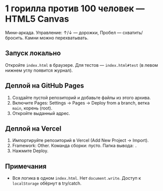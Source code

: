 # 1 горилла против 100 человек — HTML5 Canvas

Мини-аркада. Управление: ↑/↓ — дорожки, Пробел — схватить/бросить. Камни можно перехватывать.

## Запуск локально
Откройте `index.html` в браузере. Для тестов — `index.html#test` (в левом нижнем углу появится журнал).

## Деплой на GitHub Pages
1. Создайте пустой репозиторий и добавьте файлы из этого архива.
2. Включите Pages: Settings → Pages → Deploy from a branch, ветка `main`, корень (root).
3. Откройте выданный адрес.

## Деплой на Vercel
1. Импортируйте репозиторий в Vercel (Add New Project → Import).
2. Framework: Other. Команда сборки: пусто. Папка вывода: `.`
3. Нажмите Deploy.

## Примечания
- Вся логика в одном `index.html`. Нет `document.write`. Доступ к `localStorage` обёрнут в try/catch.
